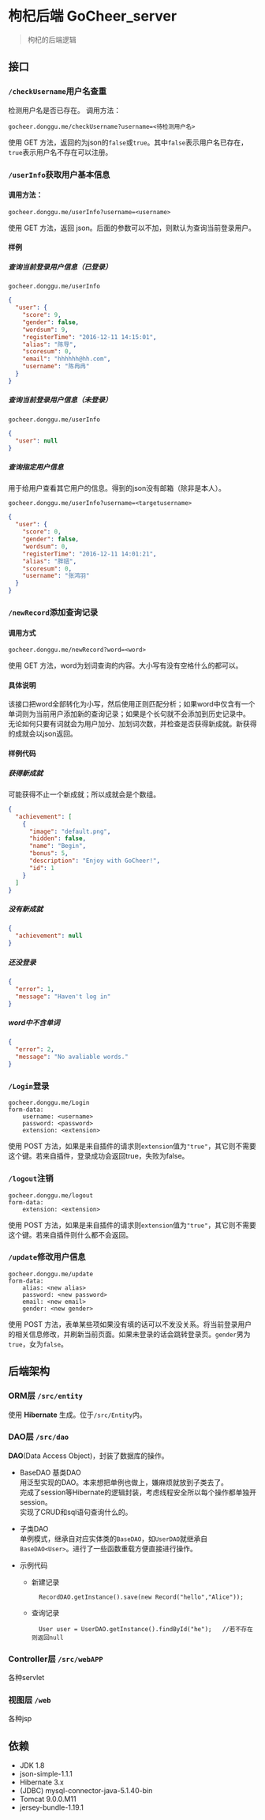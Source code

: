# 枸杞后端 GoCheer_server
> 枸杞的后端逻辑

## 接口
### `/checkUsername`用户名查重  
检测用户名是否已存在。
调用方法：

	gocheer.donggu.me/checkUsername?username=<待检测用户名>

使用 GET 方法，返回的为json的`false`或`true`。其中`false`表示用户名已存在，`true`表示用户名不存在可以注册。  

### `/userInfo`获取用户基本信息
#### 调用方法：
	gocheer.donggu.me/userInfo?username=<username>

使用 GET 方法，返回 json。后面的参数可以不加，则默认为查询当前登录用户。  

#### 样例  
##### 查询当前登录用户信息（已登录）
	gocheer.donggu.me/userInfo
``` json
{
  "user": {
    "score": 9,
    "gender": false,
    "wordsum": 9,
    "registerTime": "2016-12-11 14:15:01",
    "alias": "陈导",
    "scoresum": 0,
    "email": "hhhhhh@hh.com",
    "username": "陈冉冉"
  }
}
```

##### 查询当前登录用户信息（未登录）
	gocheer.donggu.me/userInfo
``` json
{
  "user": null
}
```

##### 查询指定用户信息
用于给用户查看其它用户的信息。得到的json没有邮箱（除非是本人）。  

	gocheer.donggu.me/userInfo?username=<targetusername>
``` json
{
  "user": {
    "score": 0,
    "gender": false,
    "wordsum": 0,
    "registerTime": "2016-12-11 14:01:21",
    "alias": "胖妞",
    "scoresum": 0,
    "username": "张鸿羽"
  }
}
```

### `/newRecord`添加查询记录
#### 调用方式
	gocheer.donggu.me/newRecord?word=<word>
使用 GET 方法，word为划词查询的内容。大小写有没有空格什么的都可以。  

#### 具体说明
该接口把word全部转化为小写，然后使用正则匹配分析；如果word中仅含有一个单词则为当前用户添加新的查询记录；如果是个长句就不会添加到历史记录中。  
无论如何只要有词就会为用户加分、加划词次数，并检查是否获得新成就。新获得的成就会以json返回。  

#### 样例代码
##### 获得新成就
可能获得不止一个新成就；所以成就会是个数组。

``` json
{
  "achievement": [
    {
      "image": "default.png",
      "hidden": false,
      "name": "Begin",
      "bonus": 5,
      "description": "Enjoy with GoCheer!",
      "id": 1
    }
  ]
}
```

##### 没有新成就
``` json
{
  "achievement": null
}
```

##### 还没登录
``` json
{
  "error": 1,
  "message": "Haven't log in"
}
```

##### word中不含单词
``` json
{
  "error": 2,
  "message": "No avaliable words."
}
```

### `/Login`登录
    gocheer.donggu.me/Login
    form-data:
        username: <username>
        password: <password>
        extension: <extension>
使用 POST 方法，如果是来自插件的请求则`extension`值为`"true"`，其它则不需要这个键。若来自插件，登录成功会返回true，失败为false。  

### `/logout`注销
    gocheer.donggu.me/logout
    form-data:
        extension: <extension>

使用 POST 方法，如果是来自插件的请求则`extension`值为`"true"`，其它则不需要这个键。若来自插件则什么都不会返回。  

### `/update`修改用户信息
    gocheer.donggu.me/update
    form-data:
        alias: <new alias>
        password: <new password>
        email: <new email>
        gender: <new gender>

使用 POST 方法，表单某些项如果没有填的话可以不发没关系。将当前登录用户的相关信息修改，并刷新当前页面。如果未登录的话会跳转登录页。`gender`男为`true`，女为`false`。  

## 后端架构
### ORM层 `/src/entity`
使用 **Hibernate** 生成。位于`/src/Entity`内。  

### DAO层 `/src/dao`
**DAO**(Data Access Object)，封装了数据库的操作。  

- BaseDAO<E> 基类DAO  
  用泛型实现的DAO。本来想把单例也做上，嫌麻烦就放到子类去了。  
  完成了session等Hibernate的逻辑封装，考虑线程安全所以每个操作都单独开session。  
  实现了CRUD和sql语句查询什么的。  

- 子类DAO  
  单例模式，继承自对应实体类的`BaseDAO`，如`UserDAO`就继承自`BaseDAO<User>`。进行了一些函数重载方便直接进行操作。  
- 示例代码  
    - 新建记录  

			RecordDAO.getInstance().save(new Record("hello","Alice"));
    
    - 查询记录

			User user = UserDAO.getInstance().findById("he");	//若不存在则返回null

### Controller层 `/src/webAPP`
各种servlet

### 视图层 `/web`
各种jsp

## 依赖
- JDK 1.8
- json-simple-1.1.1
- Hibernate 3.x
- (JDBC) mysql-connector-java-5.1.40-bin
- Tomcat 9.0.0.M11  
- jersey-bundle-1.19.1  
